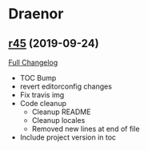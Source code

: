 # <DBM> Draenor

## [r45](https://github.com/DeadlyBossMods/DBM-WoD/tree/r45) (2019-09-24)
[Full Changelog](https://github.com/DeadlyBossMods/DBM-WoD/compare/r44...r45)

- TOC Bump  
- revert editorconfig changes  
- Fix travis img  
- Code cleanup  
    * Cleanup README  
    * Cleanup locales  
    * Removed new lines at end of file  
- Include project version in toc  
